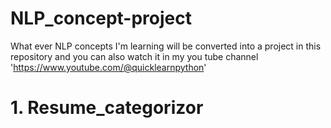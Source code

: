 # NLP_concept-project
What ever NLP concepts I'm learning will be converted into a project in this repository and you can also watch it in my you tube channel 'https://www.youtube.com/@quicklearnpython'
<h1 href = "#"> 1. Resume_categorizor </h1>
